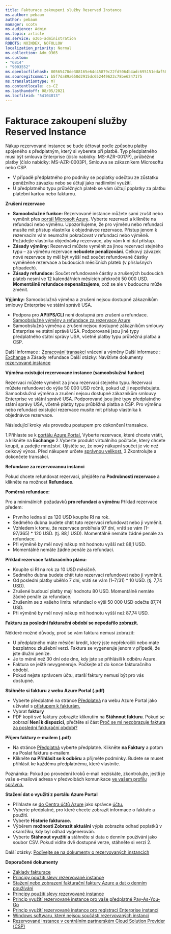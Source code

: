 ```yaml
---
title: Fakturace zakoupení služby Reserved Instance
ms.author: pebaum
author: pebaum
manager: scotv
ms.audience: Admin
ms.topic: article
ms.service: o365-administration
ROBOTS: NOINDEX, NOFOLLOW
localization_priority: Normal
ms.collection: Adm_O365
ms.custom:
- "6814"
- "9003552"
ms.openlocfilehash: 00565470de388165e64c45879c22fd5064b4adc695151edaf58878f38a481ff2
ms.sourcegitcommit: b5f7da89a650d2915dc652449623c78be6247175
ms.translationtype: MT
ms.contentlocale: cs-CZ
ms.lasthandoff: 08/05/2021
ms.locfileid: "54104013"
---
```

# <a name="billing-for-reserved-instance-purchase"></a>Fakturace zakoupení služby Reserved Instance

Nákup rezervované instance se bude účtovat podle způsobu platby spojeného s předplatným, který si vyberete při platbě. Typ předplatného musí být smlouva Enterprise (číslo nabídky: MS-AZR-0017P), průběžné platby (číslo nabídky: MS-AZR-0003P), Smlouva se zákazníkem Microsoftu nebo CSP.

- V případě předplatného pro podniky se poplatky odečtou ze zůstatku peněžního závazku nebo se účtují jako nadlimitní využití.
- U předplatného typu průběžných plateb se vám účtují poplatky za platbu platební kartou nebo fakturou.

**Zrušení rezervace**

- **Samoobslužné funkce:** Rezervované instance můžete sami zrušit nebo vyměnit přes [portál Microsoft Azure](https://portal.azure.com/#blade/Microsoft_Azure_Reservations/ReservationsBrowseBlade). Vyberte rezervaci a klikněte na refundaci nebo výměnu. Upozorňujeme, že pro výměnu nebo refundaci musíte mít přístup vlastníka k objednávce rezervace. Přístup jenom k rezervacím vám neumožní pokračovat v refundaci nebo výměně. Požádejte vlastníka objednávky rezervace, aby vám k ní dal přístup.
- **Zásady výměny:** Rezervaci můžete vyměnit za jinou rezervaci stejného typu – za výměnu rezervace **nebudete penalizováni**. Celkový závazek nové rezervace by měl být vyšší než součet refundované částky vyměněné rezervace a budoucích měsíčních plateb (v příslušných případech).
- **Zásady refundace:** Součet refundované částky a zrušených budoucích plateb nesmí ve 12 kalendářních měsících překročit 50 000 USD. **Momentálně refundace nepenalizujeme**, což se ale v budoucnu může změnit.

**Výjimky:** Samoobslužná výměna a zrušení nejsou dostupné zákazníkům smlouvy Enterprise ve státní správě USA.

- Podpora pro **API/PS/CLI** není dostupná pro zrušení a refundace. [Samoobslužné výměny a refundace za rezervace Azure](https://docs.microsoft.com/azure/cost-management-billing/reservations/exchange-and-refund-azure-reservations?WT.mc_id=Portal-Microsoft_Azure_Support)
- Samoobslužná výměna a zrušení nejsou dostupné zákazníkům smlouvy Enterprise ve státní správě USA. Podporované jsou jiné typy předplatného státní správy USA, včetně platby typu průběžná platba a CSP.

Další informace : [Zpracování transakcí](https://docs.microsoft.com/azure/billing/billing-azure-reservations-self-service-exchange-and-refund?WT.mc_id=Portal-Microsoft_Azure_Support#how-return-and-exchange-transactions-are-processed) vrácení a výměny Další informace : [Exchange](https://docs.microsoft.com/azure/billing/billing-azure-reservations-self-service-exchange-and-refund?WT.mc_id=Portal-Microsoft_Azure_Support#exchange-policies) a Zásady refundace Další otázky: Navštivte dokumenty [rezervované instance](https://docs.microsoft.com/azure/billing/billing-save-compute-costs-reservations?WT.mc_id=Portal-Microsoft_Azure_Support)

**Výměna existující rezervované instance (samoobslužná funkce)**

Rezervaci můžete vyměnit za jinou rezervaci stejného typu. Rezervaci můžete refundovat do výše 50 000 USD ročně, pokud už ji nepotřebujete. Samoobslužná výměna a zrušení nejsou dostupné zákazníkům smlouvy Enterprise ve státní správě USA. Podporované jsou jiné typy předplatného státní správy USA, včetně platby typu průběžná platba a CSP. Pro výměnu nebo refundaci existující rezervace musíte mít přístup vlastníka k objednávce rezervace.

Následující kroky vás provedou postupem pro dokončení transakce.

1.Přihlaste se k [portálu Azure Portal.](https://portal.azure.com/#blade/Microsoft_Azure_Reservations/ReservationsBrowseBlade) Vyberte rezervace, které chcete vrátit, a klikněte na **Exchange** 2.Vyberte produkt virtuálního počítače, který chcete koupit, a zadejte množství. Ujistěte se, že nový nákupní součet je víc než celkový výnos. Před nákupem určete [správnou velikost.](https://docs.microsoft.com/azure/virtual-machines/windows/prepay-reserved-vm-instances?WT.mc_id=Portal-Microsoft_Azure_Support#determine-the-right-vm-size-before-you-buy)
3.Zkontrolujte a dokončete transakci.

**Refundace za rezervovanou instanci**

Pokud chcete refundovat rezervaci, přejděte na **Podrobnosti rezervace** a klikněte na možnost **Refundace**.

**Poměrná refundace:**

Pro a minimálních požadavků **pro refundaci a výměnu** Příklad rezervace předem:

- Prvního ledna si za 120 USD koupíte RI na rok.
- Sedmého dubna budete chtít tuto rezervaci refundovat nebo ji vyměnit.
- Vzhledem k tomu, že rezervace probíhala 97 dní, vrátí se vám (1–97/365) * 120 USD. (tj. 88,1 USD). Momentálně nemáte žádné penále za refundace.
- Při výměně by měl nový nákup mít hodnotu vyšší než 88,1 USD.
- Momentálně nemáte žádné penále za refundaci.

**Příklad rezervace fakturačního plánu:**

- Koupíte si RI na rok za 10 USD měsíčně.
- Sedmého dubna budete chtít tuto rezervaci refundovat nebo ji vyměnit.
- Od poslední platby uběhlo 7 dní, vrátí se vám (1–7/31) * 10 USD. (tj. 7,74 USD).
- Zrušené budoucí platby mají hodnotu 80 USD. Momentálně nemáte žádné penále za refundace.
- Zrušením se z vašeho limitu refundací o výši 50 000 USD odečte 87,74 USD.
- Při výměně by měl nový nákup mít hodnotu vyšší než 87,74 USD.

**Fakturu za poslední fakturační období se nepodařilo zobrazit.**

Některé možné důvody, proč se vám faktura nemusí zobrazit:

- U předplatného máte měsíční kredit, který jste nepřekročili nebo máte bezplatnou zkušební verzi. Faktura se vygeneruje jenom v případě, že jste dlužní peníze.
- Je to méně než 30 dní ode dne, kdy jste se přihlásili k odběru Azure.
- Faktura se ještě nevygeneruje. Počkejte až do konce fakturačního období.
- Pokud nejste správcem účtu, starší faktury nemusí být pro vás dostupné.

**Stáhněte si fakturu z webu Azure Portal (.pdf)**

- Vyberte předplatné na stránce [Předplatná](https://portal.azure.com/#blade/Microsoft_Azure_Billing/SubscriptionsBlade) na webu Azure Portal jako uživatel s [přístupem k fakturám.](https://docs.microsoft.com/azure/billing/billing-manage-access?WT.mc_id=Portal-Microsoft_Azure_Support)
- Vybrat **faktury**
- PDF kopii své faktury zobrazíte kliknutím na **Stáhnout fakturu**. Pokud se zobrazí **Není k dispozici**, přečtěte si část [Proč se mi nezobrazuje faktura za poslední fakturační období?](https://docs.microsoft.com/azure/billing/billing-download-azure-invoice-daily-usage-date?WT.mc_id=Portal-Microsoft_Azure_Support#noinvoice)

**Příjem faktury e-mailem (.pdf)**

- Na stránce [Předplatná](https://portal.azure.com/#blade/Microsoft_Azure_Billing/SubscriptionsBlade) vyberte předplatné. Klikněte **na Faktury** a potom na Poslat fakturu e-mailem.
- Klikněte **na Přihlásit se k odběru** a přijměte podmínky. Budete se muset přihlásit ke každému předplatnému, které vlastníte.

Poznámka: Pokud po provedení kroků e-mail nezískáte, zkontrolujte, jestli je vaše e-mailová adresa v předvolbách komunikace [ve vašem profilu správná.](https://account.windowsazure.com/profile)

**Stažení dat o využití z portálu Azure Portal**

- Přihlaste se [do Centra účtů Azure](https://account.windowsazure.com/Subscriptions) jako správce [účtu.](https://docs.microsoft.com/azure/billing/billing-subscription-transfer?WT.mc_id=Portal-Microsoft_Azure_Support#whoisaa)
- Vyberte předplatné, pro které chcete zobrazit informace o faktuře a použití.
- Vyberte **Historie fakturace.**
- Výběrem **možnosti Zobrazit aktuální** výpis zobrazíte odhad poplatků v okamžiku, kdy byl odhad vygenerován.
- Vyberte **Stáhnout využití a** stáhněte si data o denním používání jako soubor CSV. Pokud vidíte dvě dostupné verze, stáhněte si verzi 2.

Další otázky: [Podívejte se na dokumenty o rezervovaných instancích](https://docs.microsoft.com/azure/billing/billing-save-compute-costs-reservations?WT.mc_id=Portal-Microsoft_Azure_Support)

**Doporučené dokumenty**

- [Základy fakturace](https://docs.microsoft.com/partner-center/billing-basics/?WT.mc_id=Portal-Microsoft_Azure_Support)
- [Principy použití slevy rezervované instance](https://docs.microsoft.com/azure/billing/billing-understand-vm-reservation-charges/?WT.mc_id=Portal-Microsoft_Azure_Support)
- [Stažení nebo zobrazení fakturační faktury Azure a dat o denním používání](https://docs.microsoft.com/azure/billing/billing-download-azure-invoice-daily-usage-date?WT.mc_id=Portal-Microsoft_Azure_Support)
- [Principy použití slevy rezervované instance](https://docs.microsoft.com/azure/billing/billing-understand-vm-reservation-charges/?WT.mc_id=Portal-Microsoft_Azure_Support)
- [Princip využití rezervované instance pro vaše předplatné Pay-As-You-Go](https://docs.microsoft.com/azure/billing/billing-understand-reserved-instance-usage/?WT.mc_id=Portal-Microsoft_Azure_Support)
- [Princip využití rezervované instance pro registraci Enterprise instancí](https://docs.microsoft.com/azure/billing/billing-understand-reserved-instance-usage-ea/?WT.mc_id=Portal-Microsoft_Azure_Support)
- [Windows softwaru, které nejsou součástí rezervovaných instancí](https://docs.microsoft.com/azure/billing/billing-reserved-instance-windows-software-costs/?WT.mc_id=Portal-Microsoft_Azure_Support)
- [Rezervované instance v centrálním partnerském Cloud Solution Provider (CSP)](https://docs.microsoft.com/partner-center/azure-reservations/?WT.mc_id=Portal-Microsoft_Azure_Support)